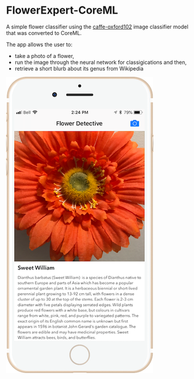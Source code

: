 # FlowerExpert-CoreML
A simple flower classifier using the [caffe-oxford102](http://www.robots.ox.ac.uk/~vgg/data/flowers/102/index.html) image classifier model that was converted to CoreML.

The app allows the user to:
- take a photo of a flower, 
- run the image through the neural network for classigications and then, 
- retrieve a short blurb about its genus from Wikipedia


![Flower Detective](./AppImages/AppScreen.png)
